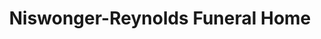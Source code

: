 ---
title: "Niswonger-Reynolds Funeral Home"
url: /bend/niswonger-reynolds-funeral-home/
shop: Bestattungen
---